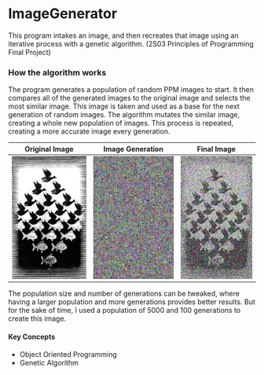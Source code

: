 # ImageGenerator
This program intakes an image, and then recreates that image using an iterative process with a genetic algorithm. (2S03 Principles of Programming Final Project)

### How the algorithm works

The program generates a population of random PPM images to start. 
It then compares all of the generated images to the original image and selects the most similar image. 
This image is taken and used as a base for the next generation of random images. 
The algorithm mutates the similar image, creating a whole new population of images. 
This process is repeated, creating a more accurate image every generation.

| Original Image        | Image Generation          | Final Image    |
| ------------- |:-------------:| :--------: |
| <img src="https://github.com/NishanthRaveendran/ImageGenerator/blob/master/escher.jpg" width="250" height="250"> | <img src="https://github.com/NishanthRaveendran/ImageGenerator/blob/master/eshergenerate.gif" width="250" height="250"> | <img src="https://github.com/NishanthRaveendran/ImageGenerator/blob/master/escherfinal.jpg" width="250" height="250"> |

The population size and number of generations can be tweaked, where having a larger population and more generations provides better results. But for the sake of time, I used a population of 5000 and 100 generations to create this image.

#### Key Concepts
* Object Oriented Programming
* Genetic Algorithm
